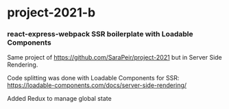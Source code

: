 # project-2021-b
### react-express-webpack SSR boilerplate with Loadable Components

Same project of https://github.com/SaraPeir/project-2021 but in Server Side Rendering.

Code splitting was done with Loadable Components for SSR: https://loadable-components.com/docs/server-side-rendering/

Added Redux to manage global state
